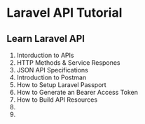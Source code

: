 # Laravel API Tutorial

## Learn Laravel API

1. Intorduction to APIs
2. HTTP Methods & Service Respones
3. JSON API Specifications
4. Introduction to Postman
5. How to Setup Laravel Passport
6. How to Generate an Bearer Access Token
7. How to Build API Resources
8.
9.
